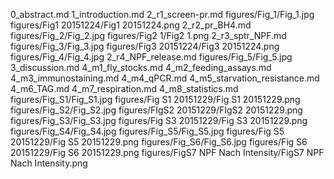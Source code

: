 0_abstract.md
1_introduction.md
2_r1_screen-pr.md
figures/Fig_1/Fig_1.jpg
figures/Fig1 20151224/Fig1 20151224.png
2_r2_pr_BH4.md
figures/Fig_2/Fig_2.jpg
figures/Fig2 1/Fig2 1.png
2_r3_sptr_NPF.md
figures/Fig_3/Fig_3.jpg
figures/Fig3 20151224/Fig3 20151224.png
figures/Fig_4/Fig_4.jpg
2_r4_NPF_release.md
figures/Fig_5/Fig_5.jpg
3_discussion.md
4_m1_fly_stocks.md
4_m2_feeding_assays.md
4_m3_immunostaining.md
4_m4_qPCR.md
4_m5_starvation_resistance.md
4_m6_TAG.md
4_m7_respiration.md
4_m8_statistics.md
figures/Fig_S1/Fig_S1.jpg
figures/Fig S1 20151229/Fig S1 20151229.png
figures/Fig_S2/Fig_S2.jpg
figures/FIgS2 20151229/FIgS2 20151229.png
figures/Fig_S3/Fig_S3.jpg
figures/Fig S3 20151229/Fig S3 20151229.png
figures/Fig_S4/Fig_S4.jpg
figures/Fig_S5/Fig_S5.jpg
figures/Fig S5 20151229/Fig S5 20151229.png
figures/Fig_S6/Fig_S6.jpg
figures/Fig S6 20151229/Fig S6 20151229.png
figures/FigS7 NPF Nach Intensity/FigS7 NPF Nach Intensity.png